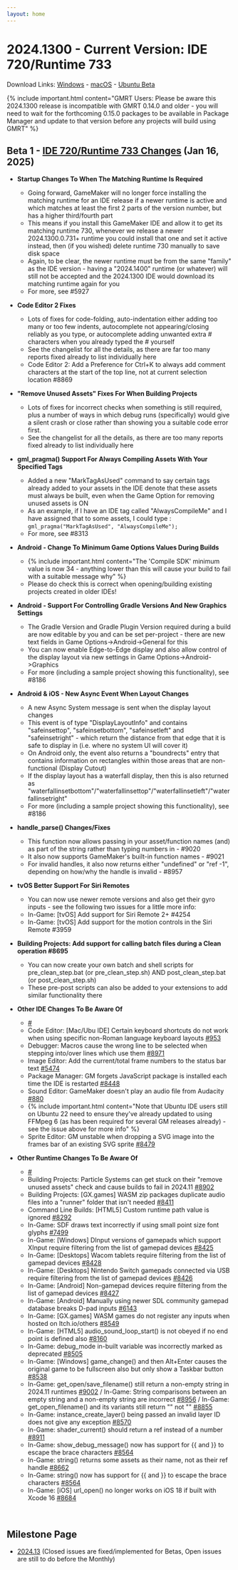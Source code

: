 ```yaml
---
layout: home
---
```

# 2024.1300 - Current Version: IDE 720/Runtime 733

Download Links: [Windows](https://gms.yoyogames.com/GameMaker-Installer-2024.1300.0.720.exe) - [macOS](https://gms.yoyogames.com/GameMaker-2024.1300.0.720.pkg) - [Ubuntu Beta](https://gms.yoyogames.com/GameMaker-Beta-2024.1300.0.720.deb)

{% include important.html content="GMRT Users: Please be aware this 2024.1300 release is incompatible with GMRT 0.14.0 and older - you will need to wait for the forthcoming 0.15.0 packages to be available in Package Manager and update to that version before any projects will build using GMRT" %}


## Beta 1 - [IDE 720/Runtime 733 Changes](https://github.com/YoYoGames/GameMaker-Bugs/issues?q=is%3Aissue+is%3Aclosed+milestone%3A2024.13+closed%3A<2025-01-16)  (Jan 16, 2025)

- **Startup Changes To When The Matching Runtime Is Required**
    - Going forward, GameMaker will no longer force installing the matching runtime for an IDE release if a newer runtime is active and which matches at least the first 2 parts of the version number, but has a higher third/fourth part
    - This means if you install this GameMaker IDE and allow it to get its matching runtime 730, whenever we release a newer 2024.1300.0.731+ runtime you could install that one and set it active instead, then (if you wished) delete runtime 730 manually to save disk space
    - Again, to be clear, the newer runtime must be from the same "family" as the IDE version - having a "2024.1400" runtime (or whatever) will still not be accepted and the 2024.1300 IDE would download its matching runtime again for you
    - For more, see #5927

- **Code Editor 2 Fixes**
    - Lots of fixes for code-folding, auto-indentation either adding too many or too few indents, autocomplete not appearing/closing reliably as you type, or autocomplete adding unwanted extra # characters when you already typed the # yourself
    - See the changelist for all the details, as there are far too many reports fixed already to list individually here
    - Code Editor 2: Add a Preference for Ctrl+K to always add comment characters at the start of the top line, not at current selection location #8869

- **"Remove Unused Assets" Fixes For When Building Projects**
    - Lots of fixes for incorrect checks when something is still required, plus a number of ways in which debug runs (specifically) would give a silent crash or close rather than showing you a suitable code error first. 
    - See the changelist for all the details, as there are too many reports fixed already to list individually here

- **gml_pragma() Support For Always Compiling Assets With Your Specified Tags**
    - Added a new "MarkTagAsUsed" command to say certain tags already added to your assets in the IDE denote that these assets must always be built, even when the Game Option for removing unused assets is ON
    - As an example, if I have an IDE tag called "AlwaysCompileMe" and I have assigned that to some assets, I could type : `gml_pragma("MarkTagAsUsed", "AlwaysCompileMe");`
    - For more, see #8313

- **Android - Change To Minimum Game Options Values During Builds**
    - {% include important.html content="The 'Compile SDK' minimum value is now 34 - anything lower than this will cause your build to fail with a suitable message why" %}
    - Please do check this is correct when opening/building existing projects created in older IDEs!

- **Android - Support For Controlling Gradle Versions And New Graphics Settings**
    - The Gradle Version and Gradle Plugin Version required during a build are now editable by you and can be set per-project - there are new text fields in Game Options->Android->General for this
    - You can now enable Edge-to-Edge display and also allow control of the display layout via new settings in Game Options->Android->Graphics
    - For more (including a sample project showing this functionality), see #8186

- **Android & iOS - New Async Event When Layout Changes**
    - A new Async System message is sent when the display layout changes
    - This event is of type "DisplayLayoutInfo" and contains "safeinsettop", "safeinsetbottom", "safeinsetleft" and "safeinsetright" - which return the distance from that edge that it is safe to display in (i.e. where no system UI will cover it)
    - On Android only, the event also returns a "boundrects" entry that contains information on rectangles within those areas that are non-functional (Display Cutout)
    - If the display layout has a waterfall display, then this is also returned as "waterfallinsetbottom"/"waterfallinsettop"/"waterfallinsetleft"/"waterfallinsetright"
    - For more (including a sample project showing this functionality), see #8186

- **handle_parse() Changes/Fixes**
    - This function now allows passing in your asset/function names (and) as part of the string rather than typing numbers in - #9020
    - It also now supports GameMaker's built-in function names - #9021
    - For invalid handles, it also now returns either "undefined" or "ref -1", depending on how/why the handle is invalid - #8957

- **tvOS Better Support For Siri Remotes**
    - You can now use newer remote versions and also get their gyro inputs - see the following two issues for a little more info:
    - In-Game: [tvOS] Add support for Siri Remote 2+ #4254
    - In-Game: [tvOS] Add support for the motion controls in the Siri Remote #3959 

- **Building Projects: Add support for calling batch files during a Clean operation #8695**
    - You can now create your own batch and shell scripts for pre_clean_step.bat (or pre_clean_step.sh) AND post_clean_step.bat (or post_clean_step.sh)
    - These pre-post scripts can also be added to your extensions to add similar functionality there

- **Other IDE Changes To Be Aware Of**
    - [#](https://github.com/YoYoGames/GameMaker-Bugs/issues/)
    - Code Editor: [Mac/Ubu IDE] Certain keyboard shortcuts do not work when using specific non-Roman language keyboard layouts [#953](https://github.com/YoYoGames/GameMaker-Bugs/issues/953)
    - Debugger: Macros cause the wrong line to be selected when stepping into/over lines which use them [#8971](https://github.com/YoYoGames/GameMaker-Bugs/issues/8971)
    - Image Editor: Add the current/total frame numbers to the status bar text [#5474](https://github.com/YoYoGames/GameMaker-Bugs/issues/5474)
    - Package Manager: GM forgets JavaScript package is installed each time the IDE is restarted [#8448](https://github.com/YoYoGames/GameMaker-Bugs/issues/8448)
    - Sound Editor: GameMaker doesn't play an audio file from Audacity [#880](https://github.com/YoYoGames/GameMaker-Bugs/issues/880)
    - {% include important.html content="Note that Ubuntu IDE users still on Ubuntu 22 need to ensure they've already updated to using FFMpeg 6 (as has been required for several GM releases already) - see the issue above for more info" %}
    - Sprite Editor: GM unstable when dropping a SVG image into the frames bar of an existing SVG sprite [#8479](https://github.com/YoYoGames/GameMaker-Bugs/issues/8479)

- **Other Runtime Changes To Be Aware Of**
    - [#](https://github.com/YoYoGames/GameMaker-Bugs/issues/)
    - Building Projects: Particle Systems can get stuck on their "remove unused assets" check and cause builds to fail in 2024.11 [#8902](https://github.com/YoYoGames/GameMaker-Bugs/issues/8902)
    - Building Projects: [GX.games] WASM zip packages duplicate audio files into a "runner" folder that isn't needed [#8411](https://github.com/YoYoGames/GameMaker-Bugs/issues/8411)
    - Command Line Builds: [HTML5] Custom runtime path value is ignored [#8292](https://github.com/YoYoGames/GameMaker-Bugs/issues/8292)
    - In-Game: SDF draws text incorrectly if using small point size font glyphs [#7499](https://github.com/YoYoGames/GameMaker-Bugs/issues/7499)
    - In-Game: [Windows] DInput versions of gamepads which support XInput require filtering from the list of gamepad devices [#8425](https://github.com/YoYoGames/GameMaker-Bugs/issues/8425)
    - In-Game: [Desktops] Wacom tablets require filtering from the list of gamepad devices [#8428](https://github.com/YoYoGames/GameMaker-Bugs/issues/8428)
    - In-Game: [Desktops] Nintendo Switch gamepads connected via USB require filtering from the list of gamepad devices [#8426](https://github.com/YoYoGames/GameMaker-Bugs/issues/8426)
    - In-Game: [Android] Non-gamepad devices require filtering from the list of gamepad devices [#8427](https://github.com/YoYoGames/GameMaker-Bugs/issues/8427)
    - In-Game: [Android] Manually using newer SDL community gamepad database breaks D-pad inputs [#6143](https://github.com/YoYoGames/GameMaker-Bugs/issues/6143)
    - In-Game: [GX.games] WASM games do not register any inputs when hosted on Itch.io/others [#8549](https://github.com/YoYoGames/GameMaker-Bugs/issues/8549)
    - In-Game: [HTML5] audio_sound_loop_start() is not obeyed if no end point is defined also [#8160](https://github.com/YoYoGames/GameMaker-Bugs/issues/8160)
    - In-Game: debug_mode in-built variable was incorrectly marked as deprecated [#8505](https://github.com/YoYoGames/GameMaker-Bugs/issues/8505)
    - In-Game: [Windows] game_change() and then Alt+Enter causes the original game to be fullscreen also but only show a Taskbar button [#8538](https://github.com/YoYoGames/GameMaker-Bugs/issues/8538)
    - In-Game: get_open/save_filename() still return a non-empty string in 2024.11 runtimes [#9002](https://github.com/YoYoGames/GameMaker-Bugs/issues/9002) / In-Game: String comparisons between an empty string and a non-empty string are incorrect [#8956](https://github.com/YoYoGames/GameMaker-Bugs/issues/8956) / In-Game: get_open_filename() and its variants still return "<null>" not "" [#8855](https://github.com/YoYoGames/GameMaker-Bugs/issues/8855)
    - In-Game: instance_create_layer() being passed an invalid layer ID does not give any exception [#8570](https://github.com/YoYoGames/GameMaker-Bugs/issues/8570)
    - In-Game: shader_current() should return a ref instead of a number [#8911](https://github.com/YoYoGames/GameMaker-Bugs/issues/8911)
    - In-Game: show_debug_message() now has support for {{ and }} to escape the brace characters [#8564](https://github.com/YoYoGames/GameMaker-Bugs/issues/8564)
    - In-Game: string() returns some assets as their name, not as their ref handle [#8662](https://github.com/YoYoGames/GameMaker-Bugs/issues/8662)
    - In-Game: string() now has support for {{ and }} to escape the brace characters [#8564](https://github.com/YoYoGames/GameMaker-Bugs/issues/8564)
    - In-Game: [iOS] url_open() no longer works on iOS 18 if built with Xcode 16 [#8684](https://github.com/YoYoGames/GameMaker-Bugs/issues/8684)

<br>

## Milestone Page
 
- [2024.13](https://github.com/YoYoGames/GameMaker-Bugs/milestone/25?closed=1) (Closed issues are fixed/implemented for Betas, Open issues are still to do before the Monthly)

<br>

